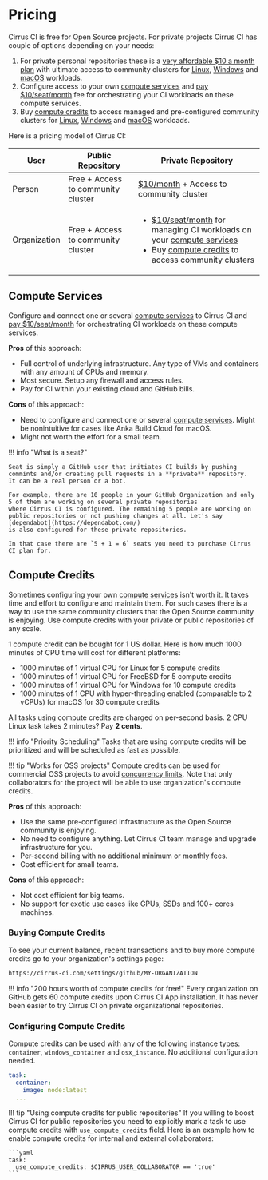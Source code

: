 # Pricing

Cirrus CI is free for Open Source projects. For private projects Cirrus CI has couple of options depending on your needs:

1. For private personal repositories these is a [very affordable $10 a month plan](https://github.com/marketplace/cirrus-ci/plan/MDIyOk1hcmtldHBsYWNlTGlzdGluZ1BsYW45OTI=#pricing-and-setup) with 
   ultimate access to community clusters for [Linux](/guide/linux.md), [Windows](/guide/windows.md) and [macOS](/guide/macOS.md) workloads.
2. Configure access to your own [compute services](#compute-services) and [pay $10/seat/month](https://github.com/marketplace/cirrus-ci/plan/MDIyOk1hcmtldHBsYWNlTGlzdGluZ1BsYW45OTM=#pricing-and-setup)
   fee for orchestrating your CI workloads on these compute services.
3. Buy [compute credits](#compute-credits) to access managed and pre-configured community clusters for [Linux](/guide/linux.md), [Windows](/guide/windows.md) and [macOS](/guide/macOS.md) workloads.

Here is a pricing model of Cirrus CI:

User | Public Repository | Private Repository
--- | --- | ---
Person | Free + Access to community cluster | [$10/month](https://github.com/marketplace/cirrus-ci/plan/MDIyOk1hcmtldHBsYWNlTGlzdGluZ1BsYW45OTI=#pricing-and-setup) + Access to community cluster
Organization | Free + Access to community cluster | <ul><li>[$10/seat/month](#compute-services) for managing CI workloads on your [compute services](#compute-services)</li><li>Buy [compute credits](#compute-credits) to access community clusters</li></ul> 

## Compute Services

Configure and connect one or several [compute services](/guide/supported-computing-services.md) to Cirrus CI and [pay $10/seat/month](https://github.com/marketplace/cirrus-ci/plan/MDIyOk1hcmtldHBsYWNlTGlzdGluZ1BsYW45OTM=#pricing-and-setup) 
for orchestrating CI workloads on these compute services. 

**Pros** of this approach:

* Full control of underlying infrastructure. Any type of VMs and containers with any amount of CPUs and memory.
* Most secure. Setup any firewall and access rules.
* Pay for CI within your existing cloud and GitHub bills. 
  
**Cons** of this approach:

* Need to configure and connect one or several [compute services](/guide/supported-computing-services.md). Might be
  nonintuitive for cases like Anka Build Cloud for macOS.
* Might not worth the effort for a small team.

!!! info "What is a seat?"

    Seat is simply a GitHub user that initiates CI builds by pushing commints and/or creating pull requests in a **private** repository. 
    It can be a real person or a bot.
    
    For example, there are 10 people in your GitHub Organization and only 5 of them are working on several private repositories 
    where Cirrus CI is configured. The remaining 5 people are working on public repositories or not pushing changes at all. Let's say [dependabot](https://dependabot.com/) 
    is also configured for these private repositories. 
    
    In that case there are `5 + 1 = 6` seats you need to purchase Cirrus CI plan for.
    
## Compute Credits

Sometimes configuring your own [compute services](#compute-services) isn't worth it. It takes time and effort to configure
and maintain them. For such cases there is a way to use the same community clusters that the Open Source community is enjoying.
Use compute credits with your private or public repositories of any scale.

1 compute credit can be bought for 1 US dollar. Here is how much 1000 minutes of CPU time will cost for different platforms:

* 1000 minutes of 1 virtual CPU for Linux for 5 compute credits
* 1000 minutes of 1 virtual CPU for FreeBSD for 5 compute credits
* 1000 minutes of 1 virtual CPU for Windows for 10 compute credits
* 1000 minutes of 1 CPU with hyper-threading enabled (comparable to 2 vCPUs) for macOS for 30 compute credits

All tasks using compute credits are charged on per-second basis. 2 CPU Linux task takes 2 minutes? Pay **2 cents**.

!!! info "Priority Scheduling"
    Tasks that are using compute credits will be prioritized and will be scheduled as fast as possible.

!!! tip "Works for OSS projects"
    Compute credits can be used for commercial OSS projects to avoid [concurrency limits](/faq.md#are-there-any-limits).
    Note that only collaborators for the project will be able to use organization's compute credits.

**Pros** of this approach:
  
* Use the same pre-configured infrastructure as the Open Source community is enjoying.
* No need to configure anything. Let Cirrus CI team manage and upgrade infrastructure for you.
* Per-second billing with no additional minimum or monthly fees.
* Cost efficient for small teams. 
  
**Cons** of this approach:
  
* Not cost efficient for big teams.
* No support for exotic use cases like GPUs, SSDs and 100+ cores machines.

### Buying Compute Credits

To see your current balance, recent transactions and to buy more compute credits go to your organization's settings page:

```bash
https://cirrus-ci.com/settings/github/MY-ORGANIZATION
```

!!! info "200 hours worth of compute credits for free!"
    Every organization on GitHub gets 60 compute credits upon Cirrus CI App installation. It has never been easier to try
    Cirrus CI on private organizational repositories.

### Configuring Compute Credits

Compute credits can be used with any of the following instance types: `container`, `windows_container` and `osx_instance`.
No additional configuration needed.

```yaml
task:
  container:
    image: node:latest
  ...
```

!!! tip "Using compute credits for public repositories"
    If you willing to boost Cirrus CI for public repositories you need to explicitly mark a task to use compute credits
    with `use_compute_credits` field. Here is an example how to enable compute credits for internal and external collaborators:
    
    ```yaml
    task:
      use_compute_credits: $CIRRUS_USER_COLLABORATOR == 'true'
    ```
